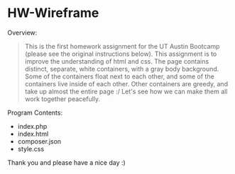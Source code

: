 # HW-Wireframe

Overview:
>This is the first homework assignment for the UT Austin Bootcamp (please see the original instructions below).
>This assignment is to improve the understanding of html and css.
>The page contains distinct, separate, white containers, with a gray body background.
>Some of the containers float next to each other, and some of the containers live inside of each other.
>Other containers are greedy, and take up almost the entire page :/
>Let's see how we can make them all work together peacefully.

Program Contents:
 * index.php
 * index.html
 * composer.json
 * style.css

  
Thank you and please have a nice day :)
